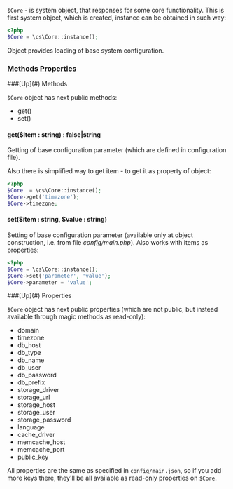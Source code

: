 `$Core` - is system object, that responses for some core functionality. This is first system object, which is created, instance can be obtained in such way:
```php
<?php
$Core = \cs\Core::instance();
```

Object provides loading of base system configuration.

### [Methods](#methods) [Properties](#properties)

<a name="methods" />
###[Up](#) Methods

`$Core` object has next public methods:
* get()
* set()

#### get($item : string) : false|string
Getting of base configuration parameter (which are defined in configuration file).

Also there is simplified way to get item - to get it as property of object:
```php
<?php
$Core  = \cs\Core::instance();
$Core->get('timezone');
$Core->timezone;
```

#### set($item : string, $value : string)
Setting of base configuration parameter (available only at object construction, i.e. from file *config/main.php*). Also works with items as properties:
```php
<?php
$Core = \cs\Core::instance();
$Core->set('parameter', 'value');
$Core->parameter = 'value';
```

<a name="properties" />
###[Up](#) Properties

`$Core` object has next public properties (which are not public, but instead available through magic methods as read-only):
* domain
* timezone
* db_host
* db_type
* db_name
* db_user
* db_password
* db_prefix
* storage_driver
* storage_url
* storage_host
* storage_user
* storage_password
* language
* cache_driver
* memcache_host
* memcache_port
* public_key

All properties are the same as specified in `config/main.json`, so if you add more keys there, they'll be all available as read-only properties on `$Core`.
